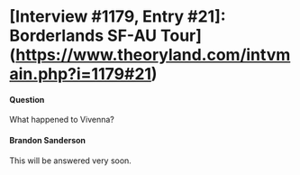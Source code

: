 # [Interview #1179, Entry #21]: Borderlands SF-AU Tour](https://www.theoryland.com/intvmain.php?i=1179#21)

#### Question

What happened to Vivenna?

#### Brandon Sanderson

This will be answered very soon.

